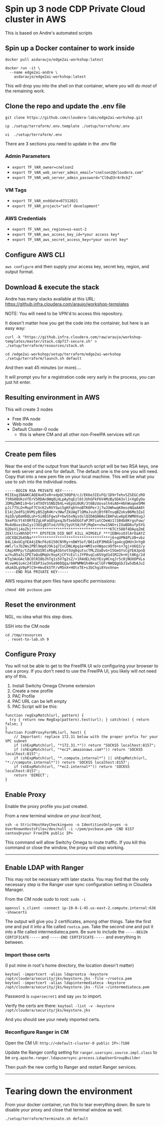 # Spin up 3 node CDP Private Cloud cluster in AWS
This is based on Andre's automated scripts

## Spin up a Docker container to work inside

```
docker pull asdaraujo/edge2ai-workshop:latest

docker run -it \
  --name edge2ai-andre \
    asdaraujo/edge2ai-workshop:latest 
```

This will drop you into the shell on that container, where you will do _most_ of the remaining work.

## Clone the repo and update the .env file
`git clone https://github.com/cloudera-labs/edge2ai-workshop.git`

`cp ./setup/terraform/.env.template ./setup/terraform/.env`

`vi  ./setup/terraform/.env`

There are 3 sections you need to update in the .env file
### Admin Parameters
* `export TF_VAR_owner=cnelson2`
* `export TF_VAR_web_server_admin_email="cnelson2@cloudera.com"`
* `export TF_VAR_web_server_admin_password="Cl0uD3r4r0ck2"`

### VM Tags
* `export TF_VAR_enddate=07312021`
* `export TF_VAR_project="self development"`

### AWS Credentials
* `export TF_VAR_aws_region=us-east-2`
* `export TF_VAR_aws_access_key_id=*your access key*`
* `export TF_VAR_aws_secret_access_key=*your secret key*`

## Configure AWS CLI
`aws configure`
and then supply your access key, secret key, region, and output format.

## Download & execute the stack
Andre has many stacks available at this URL:  https://github.infra.cloudera.com/araujo/workshop-templates

NOTE:  You will need to be VPN'd to access this repository.

It doesn't matter how you get the code into the container, but here is an easy way:

`curl -k "https://github.infra.cloudera.com/raw/araujo/workshop-templates/master/stack.cdp717-secure.sh" > ./setup/terraform/resources/stack.sh`

```
cd /edge2ai-workshop/setup/terraform/edge2ai-workshop
./setup/terraform/launch.sh default
```

And then wait 45 minutes (or more)....

It will prompt you for a registration code very early in the process, you can just hit enter.


## Resulting environment in AWS

This will create 3 nodes
* Free IPA node
* Web node
* Default Cluster-0 node
  * this is where CM and all other non-FreeIPA services will run

---

## Create pem files

Near the end of the output from that launch script will be two RSA keys, one for web server and one for default.   The default one is the one you will need.  Copy that into a new pem file on your local machine.   This will be what you use to ssh into the individual nodes.

```
-----BEGIN RSA PRIVATE KEY-----
MIIEogIBAAKCAQEAxK5xR+xdpQC50QPd/cJ/EK6e3IEvFQ/1D9rTehvSZSEGCzRO
7tRG08UksVfErV5RDAn9Wq8LHLpAyhqEzl6tJUhGFkF6V4MzBy5DA3vl1+XgEyOo
JDMqZWHIi0+bri4TXOYSSNDZ64L+eEpUi0UR/3t6BzUovalh4sA0+HbhWuqee5MH
pJi775LO+MupF7CVcK2vRVYSwi5gKFqbYnoBTK0PerJj7wJUWhwqK0eozNQaAA8t
E14jZedfGj0VMiyB5ZgR4Krv3WwfZkUAgTlQMaJvuhjBtFBTnuqBZokvB6Mo3ZaI
Xq1D/pDaH6QLuh+5i8B1FgwsF+bwSSxNyzdslQIDAQABAoIBAFwLw6pEXWMOXugJ
5kePUcYt4t0RfEZgLHFaGOSpxqJbfSebOGGfaPJM7iotCDeWz1lSB4b8KrgsFow/
Mu4d8uxi0aIyzJ3OIgB3Txd/UYbj5yUt58/hPjMqOx+vhw1SNO+iIOaBD6ufp5YG
O2DeV1j4oZhj************************************KTCt588f4DAyqZmE
ZEkltsxNhhDt***_EPSTEIN_DID_NOT_KILL_HIMSELF_***1EBHssO3lArOaAYZ
zOCXQG2b45Na************************************j6+qUPN4PLU0+vbz
84L1AxUCgYEA4jENcF6z6150CNYRyrnDWYSof/B61xEP3MdGklga4cgQHUn3nYg0
mWl/ls7b2Ws2PBl9mp0J9k1q7IsCDNLHpq1e+WMIvoVWgocUOfb+s+7gj+U6Q3/y
CAqzKMFp/tZqAGUUINlsRbgA3btot5Ug0qutscTMLZUaDvG+I5GeGYsCgYEA3pnQ
w/hu85a3iIPE7aQuQMqUc9xpXjCFYcEzliJYP0vqCu65Vgd1d1MJ2k+Hjt8Kg/2d
KTq3AoGAclBCOlRI8bJhTq1s5V7g2sZ/+1R4dELhdzYEsyHCnqJr5c0jNUXOPVLo
HLvwHG1u4c24lEbP3iw3nGa96DQga/0APWMW1h4N+aClGFrNWQQgGbJ1w5dbAJuI
xKakDLgV0pPlC9+HmvEk5TF/vM5nX+HOtxTE+s3bChgi8YoxVno=
-----END RSA PRIVATE KEY-----
```

AWS requires that pem files have specific permissions:

`chmod 400 pvcbase.pem`


## Reset the environment
NGL, no idea what this step does.

SSH into the CM node
```
cd /tmp/resources
 . reset-to-lab.sh 9
```

## Configure Proxy 
You will not be able to get to the FreeIPA UI w/o configuring your browser to use a proxy.   If you don't need to use the FreeIPA UI, you likely will not need any of this.

1.  Install Switchy Omega Chrome extension
2.  Create a new profile 
3.  PAC Profile
4.  PAC URL can be left empty
5.  PAC Script will be this:
```
function regExpMatch(url, pattern) {    
  try { return new RegExp(pattern).test(url); } catch(ex) { return false; }    
}
function FindProxyForURL(url, host) {
    // Important: replace 172.31 below with the proper prefix for your VPC subnet
    if (shExpMatch(url, "*172.31.*")) return "SOCKS5 localhost:8157";
    if (shExpMatch(url, "*ec2*.amazonaws.com*")) return 'SOCKS5 localhost:8157';
    if (shExpMatch(url, "*.compute.internal*") || shExpMatch(url, "*://compute.internal*")) return 'SOCKS5 localhost:8157';
    if (shExpMatch(url, "*ec2.internal*")) return 'SOCKS5 localhost:8157';
    return 'DIRECT';
}
```

## Enable Proxy

Enable the proxy profile you just created.

From a new terminal window _on your local host_, 

`ssh -o StrictHostKeyChecking=no -o IdentitiesOnly=yes -o UserKnownHostsFile=/dev/null -i ~/pem/pvcbase.pem -CND 8157 centos@<your FreeIPA public IP>`

This command will allow Switchy Omega to route traffic.  If you kill this command or close the window, the proxy will stop working.



---

## Enable LDAP with Ranger
This may not be necessary with later stacks.  You may find that the only necessary step is the Ranger user sync configuration setting in Cloudera Manager.

From the CM node sudo to root:  `sudo -i`

`openssl s_client -connect ip-10-0-1-45.us-east-2.compute.internal:636 -showcerts`

The output will give you 2 certificates, among other things.   Take the first one and put it into a file called `rootca.pem`.   Take the second one and put it into a file called intermediateca.pem.   Be sure to include the `-----BEGIN CERTIFICATE-----` and `-----END CERTIFICATE-----` and everything in between.

### Import those certs

(I put mine in root's home directory, the location doesn't matter)

```
keytool -importcert -alias ldaprootca -keystore /opt/cloudera/security/jks/keystore.jks -file ~/rootca.pem
keytool -importcert -alias ldapintermediateca -keystore /opt/cloudera/security/jks/keystore.jks -file ~/intermediateca.pem
```
Password is `supersecret1` and say `yes` to import.

Verify the certs are there:
`keytool -list -v -keystore /opt/cloudera/security/jks/keystore.jks`

And you should see your newly imported certs.

### Reconfigure Ranger in CM

Open the CM UI:
`http://<default-cluster-0 public IP>:7180`

Update the Ranger config setting for 
`ranger.usersync.source.impl.class` to be `org.apache.ranger.ldapusersync.process.LdapUserGroupBuilder`
  
Then push the new config to Ranger and restart Ranger services.

  
---

# Tearing down the environment
  
From your docker container, run this to tear everything down.   Be sure to disable your proxy and close that terminal window as well.

`./setup/terraform/terminate.sh default`

